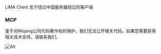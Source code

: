 LIMA Client 忠于绕过中国服务器绕过的客户端

### MCP
鉴于对Mojang公司代码著作权的保护，我们无法公开相关代码。如果您需要获得相关技术支持，请联系我们。

![Alt](https://repobeats.axiom.co/api/embed/be658d9d249686cf123074855d4339cdf7963dea.svg "Repobeats analytics image")
